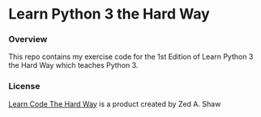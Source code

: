 # Learn Python 3 the Hard Way

### Overview

This repo contains my exercise code for the 1st Edition of Learn Python 3 the Hard Way which teaches Python 3.

### License

[Learn Code The Hard Way](https://learncodethehardway.org/) is a product created by Zed A. Shaw
